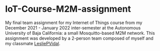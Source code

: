 # IoT-Course-M2M-assignment
My final team assignment for my Internet of Things course from my December 2021 - January 2022 inter-semester at the Autonomous University of Baja California: a small Mosquitto-based M2M network. This assignment was developed by a 2-person team composed of myself and my classmate [LesliePVidal](https://github.com/LesliePVidal).


